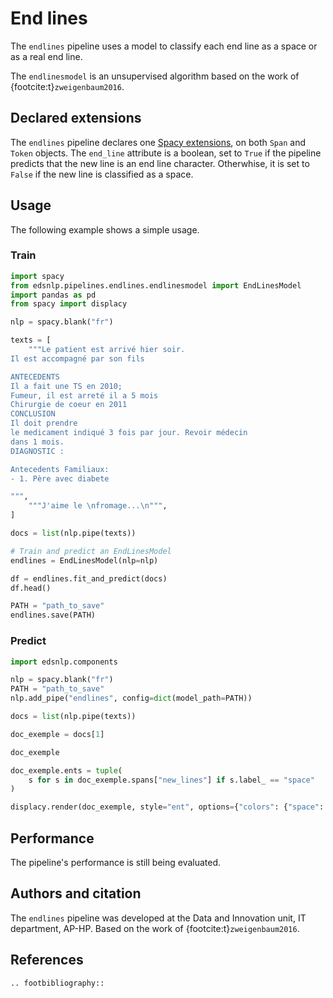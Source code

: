 # End lines

The `endlines` pipeline uses a model to classify each end line as a space or as a real end line.

The `endlinesmodel` is an unsupervised algorithm based on the work of {footcite:t}`zweigenbaum2016`.

## Declared extensions

The `endlines` pipeline declares one [Spacy extensions](https://spacy.io/usage/processing-pipelines#custom-components-attributes), on both `Span` and `Token` objects. The `end_line` attribute is a boolean, set to `True` if the pipeline predicts that the new line is an end line character. Otherwhise, it is  set to `False` if the new line is classified as a space.

## Usage

The following example shows a simple usage.

### Train

```python
import spacy
from edsnlp.pipelines.endlines.endlinesmodel import EndLinesModel
import pandas as pd
from spacy import displacy

nlp = spacy.blank("fr")

texts = [
    """Le patient est arrivé hier soir.
Il est accompagné par son fils

ANTECEDENTS
Il a fait une TS en 2010;
Fumeur, il est arreté il a 5 mois
Chirurgie de coeur en 2011
CONCLUSION
Il doit prendre
le medicament indiqué 3 fois par jour. Revoir médecin
dans 1 mois.
DIAGNOSTIC :

Antecedents Familiaux:
- 1. Père avec diabete

""",
    """J'aime le \nfromage...\n""",
]

docs = list(nlp.pipe(texts))

# Train and predict an EndLinesModel
endlines = EndLinesModel(nlp=nlp)

df = endlines.fit_and_predict(docs)
df.head()

PATH = "path_to_save"
endlines.save(PATH)
```

### Predict

```python
import edsnlp.components

nlp = spacy.blank("fr")
PATH = "path_to_save"
nlp.add_pipe("endlines", config=dict(model_path=PATH))

docs = list(nlp.pipe(texts))

doc_exemple = docs[1]

doc_exemple

doc_exemple.ents = tuple(
    s for s in doc_exemple.spans["new_lines"] if s.label_ == "space"
)

displacy.render(doc_exemple, style="ent", options={"colors": {"space": "red"}})
```

## Performance

The pipeline's performance is still being evaluated.

## Authors and citation

The `endlines` pipeline was developed at the Data and Innovation unit, IT department, AP-HP. Based on the work of {footcite:t}`zweigenbaum2016`.

## References

```{eval-rst}
.. footbibliography::
```
